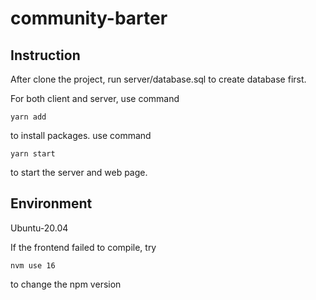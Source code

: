 # community-barter

## Instruction
After clone the project, run server/database.sql to create database first.

For both client and server, use command

``yarn add``

to install packages. use command

``yarn start``

to start the server and web page.

## Environment

Ubuntu-20.04

If the frontend failed to compile, try 

``nvm use 16``

to change the npm version
